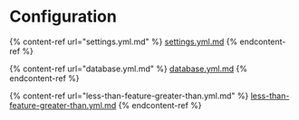 # Configuration

{% content-ref url="settings.yml.md" %}
[settings.yml.md](settings.yml.md)
{% endcontent-ref %}

{% content-ref url="database.yml.md" %}
[database.yml.md](database.yml.md)
{% endcontent-ref %}

{% content-ref url="less-than-feature-greater-than.yml.md" %}
[less-than-feature-greater-than.yml.md](less-than-feature-greater-than.yml.md)
{% endcontent-ref %}
